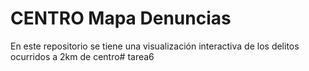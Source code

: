 # CENTRO Mapa Denuncias

En este repositorio se tiene una visualización interactiva de los delitos ocurridos a 2km de centro# tarea6
